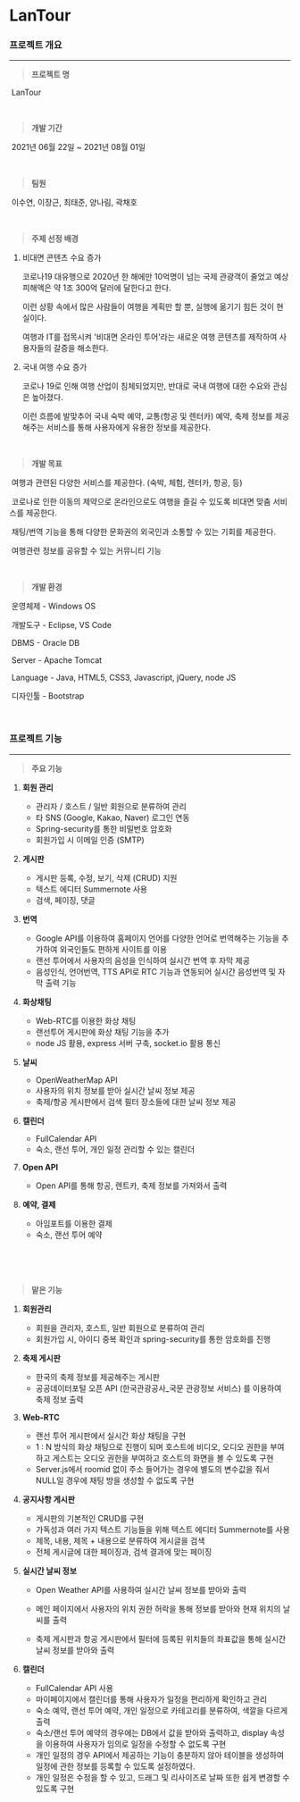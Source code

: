 # LanTour



### 프로젝트 개요

<hr/>

> **프로젝트 명**

​	LanTour

<br>


> **개발 기간**

​	2021년 06월 22일 ~ 2021년 08월 01일

<br>


> **팀원**

​	이수연, 이장근, 최태준, 양나림, 곽채호

<br>


> **주제 선정 배경**

1. 비대면 콘텐츠 수요 증가

   코로나19 대유행으로 2020년 한 해에만 10억명이 넘는 국제 관광객이 줄었고 예상 피해액은 약 1조 300억 달러에 달한다고 한다.
   
   이런 상황 속에서 많은 사람들이 여행을 계획만 할 뿐, 실행에 옮기기 힘든 것이 현실이다.
   
   여행과 IT를 접목시켜 '비대면 온라인 투어'라는 새로운 여행 콘텐츠를 제작하여 사용자들의 갈증을 해소한다.



2. 국내 여행 수요 증가

   코로나 19로 인해 여행 산업이 침체되었지만, 반대로 국내 여행에 대한 수요와 관심은 높아졌다.
   
   이런 흐름에 발맞추어 국내 숙박 예약, 교통(항공 및 렌터카) 예약, 축제 정보를 제공해주는 서비스를 통해 사용자에게 유용한 정보를 제공한다.


<br>

> **개발 목표**

​	여행과 관련된 다양한 서비스를 제공한다. (숙박, 체험, 렌터카, 항공, 등)

​	코로나로 인한 이동의 제약으로 온라인으로도 여행을 즐길 수 있도록 비대면 맞춤 서비스를 제공한다.

​	채팅/번역 기능을 통해 다양한 문화권의 외국인과 소통할 수 있는 기회를 제공한다.

​    여행관련 정보를 공유할 수 있는 커뮤니티 기능

<br>

> **개발 환경**

​	운영체제 - Windows OS

​	개발도구 - Eclipse, VS Code

​	DBMS - Oracle DB

​	Server - Apache Tomcat

​	Language - Java, HTML5, CSS3, Javascript, jQuery, node JS

​	디자인툴 - Bootstrap

<br>

### 프로젝트 기능

<hr/>

> **주요 기능**

1. **회원 관리**

   - 관리자 / 호스트 / 일반 회원으로 분류하여 관리
   - 타 SNS (Google, Kakao, Naver) 로그인 연동
   - Spring-security를 통한 비밀번호 암호화
   - 회원가입 시 이메일 인증 (SMTP)
   
2. **게시판**

   - 게시판 등록, 수정, 보기, 삭제 (CRUD) 지원
   - 텍스트 에디터 Summernote 사용
   - 검색, 페이징, 댓글
   
3. **번역**

   - Google API를 이용하여 홈페이지 언어를 다양한 언어로 번역해주는 기능을 추가하여 외국인들도 편하게 사이트를 이용
   - 랜선 투어에서 사용자의 음성을 인식하여 실시간 번역 후 자막 제공
   - 음성인식, 언어번역, TTS API로 RTC 기능과 연동되어 실시간 음성번역 및 자막 출력 기능
   
4. **화상채팅**

   - Web-RTC를 이용한 화상 채팅
   - 랜선투어 게시판에 화상 채팅 기능을 추가
   - node JS 활용, express 서버 구축, socket.io 활용 통신
   
5. **날씨**

   - OpenWeatherMap API
   - 사용자의 위치 정보를 받아 실시간 날씨 정보 제공
   - 축제/항공 게시판에서 검색 필터 장소들에 대한 날씨 정보 제공
   
6. **캘린더**

   - FullCalendar API
   - 숙소, 랜선 투어, 개인 일정 관리할 수 있는 캘린더
   
7. **Open API**

   - Open API를 통해 항공, 렌트카, 축제 정보를 가져와서 출력
   
8. **예약, 결제**

   - 아임포트를 이용한 결제
   - 숙소, 랜선 투어 예약

<br><br><br>

> **맡은 기능**

1. **회원관리**

   - 회원을 관리자, 호스트, 일반 회원으로 분류하여 관리
   - 회원가입 시, 아이디 중복 확인과 spring-security를 통한 암호화를 진행

   

2. **축제 게시판**

   - 한국의 축제 정보를 제공해주는 게시판
   - 공공데이터포털 오픈 API (한국관광공사_국문 관광정보 서비스) 를 이용하여 축제 정보 출력

   

3. **Web-RTC**

   - 랜선 투어 게시판에서 실시간 화상 채팅을 구현
   - 1 : N 방식의 화상 채팅으로 진행이 되며 호스트에 비디오, 오디오 권한을 부여하고 게스트는 오디오 권한을 부여하고 호스트의 화면을 볼 수 있도록 구현
   - Server.js에서 roomid 없이 주소 들어가는 경우에 별도의 변수값을 줘서 NULL일 경우에 채팅 방을 생성할 수 없도록 구현

   

4. **공지사항 게시판**

   - 게시판의 기본적인 CRUD를 구현
   - 가독성과 여러 가지 텍스트 기능들을 위해 텍스트 에디터 Summernote를 사용
   - 제목, 내용, 제목 + 내용으로 분류하여 게시글을 검색
   - 전체 게시글에 대한 페이징과, 검색 결과에 맞는 페이징

   

5. **실시간 날씨 정보**

   - Open Weather API를 사용하여 실시간 날씨 정보를 받아와 출력

   - 메인 페이지에서 사용자의 위치 권한 허락을 통해 정보를 받아와 현재 위치의 날씨를 출력

   - 축제 게시판과 항공 게시판에서 필터에 등록된 위치들의 좌표값을 통해 실시간 날씨 정보를 받아와 출력

     

6. **캘린더**

   - FullCalendar API 사용
   - 마이페이지에서 캘린더를 통해 사용자가 일정을 편리하게 확인하고 관리
   - 숙소 예약, 랜선 투어 예약, 개인 일정으로 카테고리를 분류하여, 색깔을 다르게 출력
   - 숙소/랜선 투어 예약의 경우에는 DB에서 값을 받아와 출력하고, display 속성을 이용하여 사용자가 임의로 일정을 수정할 수 없도록 구현
   - 개인 일정의 경우 API에서 제공하는 기능이 충분하지 않아 테이블을 생성하여 일정에 관한 정보를 등록할 수 있도록 설정하였다.
   - 개인 일정은 수정을 할 수 있고, 드래그 및 리사이즈로 날짜 또한 쉽게 변경할 수 있도록 구현

